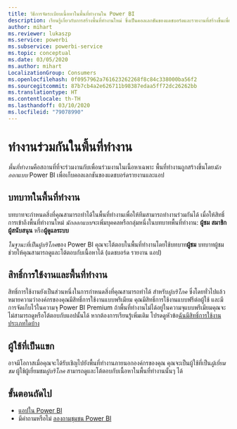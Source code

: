 ```yaml
---
title: วิธีการจัดระเบียบเนื้อหาในพื้นที่ทำงานใน Power BI
description: เรียนรู้เกี่ยวกับการสร้างพื้นที่ทำงานใหม่ ซึ่งเป็นคอลเลกชันของแดชบอร์ดและรายงานที่สร้างขึ้นเพื่อนำเสนอเมตริกหลักสำหรับองค์กรของคุณ
author: mihart
ms.reviewer: lukaszp
ms.service: powerbi
ms.subservice: powerbi-service
ms.topic: conceptual
ms.date: 03/05/2020
ms.author: mihart
LocalizationGroup: Consumers
ms.openlocfilehash: 0f0957962a761623262268f8c84c338000ba56f2
ms.sourcegitcommit: 87b7cb4a2e626711b98387edaa5ff72dc26262bb
ms.translationtype: HT
ms.contentlocale: th-TH
ms.lasthandoff: 03/10/2020
ms.locfileid: "79078990"
---
```

# <a name="collaborate-in-workspaces"></a>ทำงานร่วมกันในพื้นที่ทำงาน

 *พื้นที่ทำงาน*คือสถานที่ที่จะร่วมงานกับเพื่อนร่วมงานในเนื้อหาเฉพาะ พื้นที่ทำงานถูกสร้างขึ้นโดย*นักออกแบบ* Power BI เพื่อเก็บคอลเลกชันของแดชบอร์ดรายงานและแอป 


<art showing different wss>

## <a name="roles-in-the-workspaces"></a>บทบาทในพื้นที่ทำงาน

บทบาทจะกำหนดสิ่งที่คุณสามารถทำได้ในพื้นที่ทำงานเพื่อให้ทีมสามารถทำงานร่วมกันได้  เมื่อให้สิทธิ์การเข้าถึงพื้นที่ทำงานใหม่ *นักออกแบบ*จะเพิ่มบุคคลหรือกลุ่มหนึ่งในบทบาทพื้นที่ทำงาน: **ผู้ชม** **สมาชิก** **ผู้สนับสนุน** หรือ**ผู้ดูแลระบบ** 

*ในฐานะที่เป็นผู้บริโภค*ของ Power BI คุณจะโต้ตอบในพื้นที่ทำงานโดยใช้บทบาท**ผู้ชม** บทบาทผู้ชมช่วยให้คุณสามารถดูและโต้ตอบกับเนื้อหาได้ (แดชบอร์ด รายงาน แอป) <!--For a detailed list of what you can do as a *consumer* with the Viewer role, see [Viewer role in an organization with Premium](end-user-license.md#viewer-role-in-an-organization-with-a-premium-license).-->

## <a name="licensing-and-workspaces"></a>สิทธิ์การใช้งานและพื้นที่ทำงาน
สิทธิ์การใช้งานยังเป็นส่วนหนึ่งในการกำหนดสิ่งที่คุณสามารถทำได้ สำหรับ*ผู้บริโภค* ซึ่งโดยทั่วไปแล้วหมายความว่าองค์กรของคุณมีสิทธิ์การใช้งานแบบพรีเมียม คุณมีสิทธิ์การใช้งานแบบฟรีต่อผู้ใช้ และมีการจัดเก็บไว้ในความจุ Power BI Premium  ถ้าพื้นที่ทำงานไม่ได้อยู่ในความจุแบบพรีเมียมคุณจะไม่สามารถดูหรือโต้ตอบกับแอปนั้นได้ หากต้องการเรียนรู้เพิ่มเติม โปรดดูหัวข้อ[ฉันมีสิทธิ์การใช้งานประเภทใดบ้าง](end-user-license.md)

## <a name="guest-users"></a>ผู้ใช้ที่เป็นแขก
อาจมีโอกาสเมื่อคุณจะได้รับเชิญไปยังพื้นที่ทำงานภายนอกองค์กรของคุณ คุณจะเป็นผู้ใช้ที่เป็น*ผู้เยี่ยมชม* ผู้ใช้ผู้เยี่ยมชม*ผู้บริโภค* สามารถดูและโต้ตอบกับเนื้อหาในพื้นที่ทำงานนั้นๆ ได้ 





## <a name="next-steps"></a>ขั้นตอนถัดไป
* [แอปใน Power BI](end-user-apps.md)    
* มีคำถามหรือไม่ [ลองถามชุมชน Power BI](https://community.powerbi.com/)

